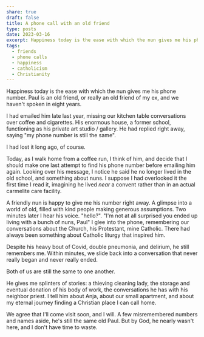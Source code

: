 ```yaml
---
share: true
draft: false
title: A phone call with an old friend
type: posts
date: 2023-03-16
excerpt: Happiness today is the ease with which the nun gives me his phone number. Paul is an old friend, or really an old friend of my ex, and we haven't spoken in eight years.
tags:
  - friends
  - phone calls
  - happiness
  - catholicism
  - Christianity
---
```


Happiness today is the ease with which the nun gives me his phone number. Paul is an old friend, or really an old friend of my ex, and we haven't spoken in eight years.

I had emailed him late last year, missing our kitchen table conversations over coffee and cigarettes. His enormous house, a former school, functioning as his private art studio / gallery. He had replied right away, saying "my phone number is still the same". 

I had lost it long ago, of course.

Today, as I walk home from a coffee run, I think of him, and decide that I should make one last attempt to find his phone number before emailing him again. Looking over his message, I notice he said he no longer lived in the old school, and something about nuns. I suppose I had overlooked it the first time I read it, imagining he lived _near_ a convent rather than in an actual carmelite care facility.

A friendly nun is happy to give me his number right away. A glimpse into a world of old, filled with kind people making generous assumptions. Two minutes later I hear his voice. "hello?". "I'm not at all surprised you ended up living with a bunch of nuns, Paul" I glee into the phone, remembering our conversations about the Church, his Protestant, mine Catholic. There had always been something about Catholic liturgy that inspired him.

Despite his heavy bout of Covid, double pneumonia, and delirium, he still remembers me. Within minutes, we slide back into a conversation that never really began and never really ended.

Both of us are still the same to one another. 

He gives me splinters of stories: a thieving cleaning lady, the storage and eventual donation of his body of work, the conversations he has with his neighbor priest. I tell him about Anja, about our small apartment, and about my eternal journey finding a Christian place I can call home.

We agree that I'll come visit soon, and I will. A few misremembered numbers and names aside, he's still the same old Paul. But by God, he nearly wasn't here, and I don't have time to waste.
